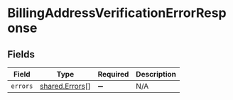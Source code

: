 # BillingAddressVerificationErrorResponse


## Fields

| Field                                            | Type                                             | Required                                         | Description                                      |
| ------------------------------------------------ | ------------------------------------------------ | ------------------------------------------------ | ------------------------------------------------ |
| `errors`                                         | [shared.Errors](../../models/shared/errors.md)[] | :heavy_minus_sign:                               | N/A                                              |
